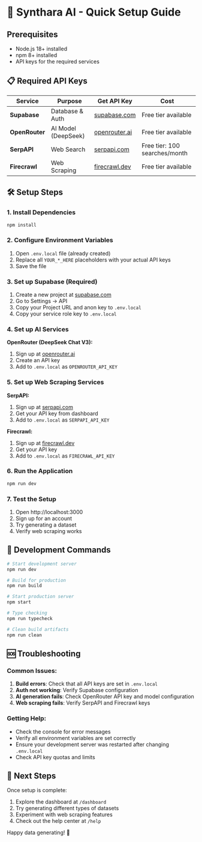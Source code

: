 # 🚀 Synthara AI - Quick Setup Guide

## Prerequisites
- Node.js 18+ installed
- npm 8+ installed
- API keys for the required services

## 📋 Required API Keys

| Service | Purpose | Get API Key | Cost |
|---------|---------|-------------|------|
| **Supabase** | Database & Auth | [supabase.com](https://supabase.com) | Free tier available |
| **OpenRouter** | AI Model (DeepSeek) | [openrouter.ai](https://openrouter.ai) | Free tier available |
| **SerpAPI** | Web Search | [serpapi.com](https://serpapi.com) | Free tier: 100 searches/month |
| **Firecrawl** | Web Scraping | [firecrawl.dev](https://firecrawl.dev) | Free tier available |

## 🛠 Setup Steps

### 1. Install Dependencies
```bash
npm install
```

### 2. Configure Environment Variables
1. Open `.env.local` file (already created)
2. Replace all `YOUR_*_HERE` placeholders with your actual API keys
3. Save the file

### 3. Set up Supabase (Required)
1. Create a new project at [supabase.com](https://supabase.com)
2. Go to Settings → API
3. Copy your Project URL and anon key to `.env.local`
4. Copy your service role key to `.env.local`

### 4. Set up AI Services
**OpenRouter (DeepSeek Chat V3):**
1. Sign up at [openrouter.ai](https://openrouter.ai)
2. Create an API key
3. Add to `.env.local` as `OPENROUTER_API_KEY`

### 5. Set up Web Scraping Services
**SerpAPI:**
1. Sign up at [serpapi.com](https://serpapi.com)
2. Get your API key from dashboard
3. Add to `.env.local` as `SERPAPI_API_KEY`

**Firecrawl:**
1. Sign up at [firecrawl.dev](https://firecrawl.dev)
2. Get your API key
3. Add to `.env.local` as `FIRECRAWL_API_KEY`

### 6. Run the Application
```bash
npm run dev
```

### 7. Test the Setup
1. Open http://localhost:3000
2. Sign up for an account
3. Try generating a dataset
4. Verify web scraping works

## 🔧 Development Commands

```bash
# Start development server
npm run dev

# Build for production
npm run build

# Start production server
npm start

# Type checking
npm run typecheck

# Clean build artifacts
npm run clean
```

## 🆘 Troubleshooting

### Common Issues:
1. **Build errors**: Check that all API keys are set in `.env.local`
2. **Auth not working**: Verify Supabase configuration
3. **AI generation fails**: Check OpenRouter API key and model configuration
4. **Web scraping fails**: Verify SerpAPI and Firecrawl keys

### Getting Help:
- Check the console for error messages
- Verify all environment variables are set correctly
- Ensure your development server was restarted after changing `.env.local`
- Check API key quotas and limits

## 🌟 Next Steps
Once setup is complete:
1. Explore the dashboard at `/dashboard`
2. Try generating different types of datasets
3. Experiment with web scraping features
4. Check out the help center at `/help`

Happy data generating! 🎉
